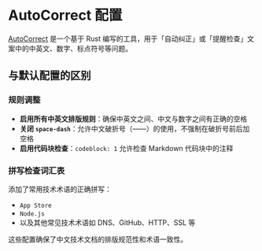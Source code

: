 # AutoCorrect 配置

[AutoCorrect](https://github.com/huacnlee/autocorrect) 是一个基于 Rust 编写的工具，用于「自动纠正」或「提醒检查」文案中的中英文、数字、标点符号等问题。

## 与默认配置的区别

### 规则调整

- **启用所有中英文排版规则**：确保中英文之间、中文与数字之间有正确的空格
- **关闭 `space-dash`**：允许中文破折号（——）的使用，不强制在破折号前后加空格
- **启用代码块检查**：`codeblock: 1` 允许检查 Markdown 代码块中的注释

### 拼写检查词汇表

添加了常用技术术语的正确拼写：

- `App Store`
- `Node.js`
- 以及其他常见技术术语如 DNS、GitHub、HTTP、SSL 等

这些配置确保了中文技术文档的排版规范性和术语一致性。
